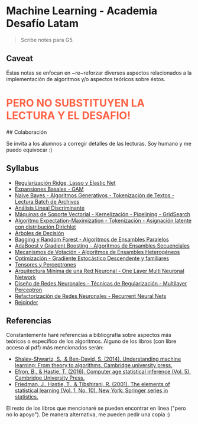 # Machine Learning - Academia Desafío Latam

> Scribe notes para G5.

## Caveat

Éstas notas se enfocan en ~re~reforzar diversos aspectos relacionados a la implementación de algoritmos y/o aspectos teóricos sobre éstos.
<h1 style="color:tomato;">PERO NO SUBSTITUYEN LA LECTURA Y EL DESAFIO!</h1>
## Colaboración

Se invita a los alumnos a corregir detalles de las lecturas. Soy humano y me puedo equivocar :)

## Syllabus

* [Regularización Ridge, Lasso y Elastic Net](./lec-1)    
* [Expansiones Basales - GAM](./lec-2)    
* [Naive Bayes - Algoritmos Generativos - Tokenización de Textos - Lectura Batch de Archivos](./lec-3)    
* [Análisis Lineal Discriminante](./lec-4)    
* [Máquinas de Soporte Vectorial - Kernelización - Pipelining - GridSearch](./lec-5)    
* [Algoritmo Expectation-Maximization - Tokenización - Asignación latente con distribución Dirichlet](./lec-6)    
* [Árboles de Decisión](./lec-7 )    
* [Bagging y Random Forest - Algoritmos de Ensambles Paralelos](./lec-8)    
* [AdaBoost y Gradient Boosting - Algoritmos de Ensambles Secuenciales](./lec-9)    
* [Mecanismos de Votación - Algoritmos de Ensambles Heterogéneos](./lec-10)    
* [Optimización - Gradiente Estocástico Descendente y familiares](./lec-11)    
* [Tensores y Perceptrones](./lec-12)    
* [Arquitectura Mínima de una Red Neuronal - One Layer Multi Neuronal Network](./lec-13)    
* [Diseño de Redes Neuronales - Técnicas de Regularización - Multilayer Perceptron](./lec-14)    
* [Refactorización de Redes Neuronales - Recurrent Neural Nets](./lec-15)    
* [Rejoinder](./lec-16)    

## Referencias

Constantemente haré referencias a bibliografía sobre aspectos más teóricos o específico de los algoritmos. Alguno de los libros (con libre acceso al pdf) más mencionados serán:

* [Shalev-Shwartz, S., & Ben-David, S. (2014). Understanding machine learning: From theory to algorithms. Cambridge university press.](https://www.cs.huji.ac.il/~shais/UnderstandingMachineLearning/understanding-machine-learning-theory-algorithms.pdf)
* [Efron, B., & Hastie, T. (2016). Computer age statistical inference (Vol. 5). Cambridge University Press.](https://web.stanford.edu/~hastie/CASI_files/PDF/casi.pdf)
* [Friedman, J., Hastie, T., & Tibshirani, R. (2001). The elements of statistical learning (Vol. 1, No. 10). New York: Springer series in statistics.](https://web.stanford.edu/~hastie/Papers/ESLII.pdf)

El resto de los libros que mencionaré se pueden encontrar en línea ("pero no lo apoyo"). De manera alternativa, me pueden pedir una copia :)

